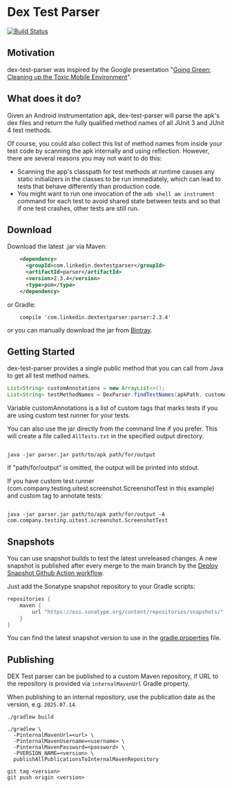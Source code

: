 # Dex Test Parser
[![Build Status](https://img.shields.io/github/workflow/status/linkedin/dex-test-parser/Merge%20checks)](https://img.shields.io/github/workflow/status/linkedin/dex-test-parser/Merge%20checks)

## Motivation

dex-test-parser was inspired by the Google presentation "[Going Green: Cleaning up the Toxic Mobile Environment](https://www.youtube.com/watch?v=aHcmsK9jfGU)".

## What does it do?

Given an Android instrumentation apk, dex-test-parser will parse the apk's dex files and return the fully qualified method names of all JUnit 3 and JUnit 4 test methods.

Of course, you could also collect this list of method names from inside your test code by scanning the apk internally and using reflection. However, there are several reasons you may not want to do this:

 * Scanning the app's classpath for test methods at runtime causes any static initializers in the classes to be run immediately, which can lead to tests that behave differently than production code.
 * You might want to run one invocation of the `adb shell am instrument` command for each test to avoid shared state between tests and so that if one test crashes, other tests are still run.

## Download

Download the latest .jar via Maven:
```xml
    <dependency>
      <groupId>com.linkedin.dextestparser</groupId>
      <artifactId>parser</artifactId>
      <version>2.3.4</version>
      <type>pom</type>
    </dependency>
```

or Gradle:
```
    compile 'com.linkedin.dextestparser:parser:2.3.4'
```

or you can manually download the jar from [Bintray](https://bintray.com/linkedin/maven/parser).

## Getting Started

dex-test-parser provides a single public method that you can call from Java to get all test method names.
```java
List<String> customAnnotations = new ArrayList<>();
List<String> testMethodNames = DexParser.findTestNames(apkPath, customAnnotations);
```
Variable customAnnotations is a list of custom tags that marks tests if you are using custom test runner for your tests.

You can also use the jar directly from the command line if you prefer. This will create a file called `AllTests.txt` in the specified output directory.

```

java -jar parser.jar path/to/apk path/for/output

```
If "path/for/output" is omitted, the output will be printed into stdout.


If you have custom test runner (com.company.testing.uitest.screenshot.ScreenshotTest in this example) and custom tag to annotate tests:
```

java -jar parser.jar path/to/apk path/for/output -A com.company.testing.uitest.screenshot.ScreenshotTest

```

## Snapshots

You can use snapshot builds to test the latest unreleased changes. A new snapshot is published
after every merge to the main branch by the [Deploy Snapshot Github Action workflow](.github/workflows/deploy-snapshot.yml).

Just add the Sonatype snapshot repository to your Gradle scripts:
```gradle
repositories {
    maven {
        url "https://oss.sonatype.org/content/repositories/snapshots/"
    }
}
```

You can find the latest snapshot version to use in the [gradle.properties](gradle.properties) file.

## Publishing

DEX Test parser can be published to a custom Maven repository, if URL to the repository is provided via `internalMavenUrl` Gradle property.

When publishing to an internal repository, use the publication date as the version, e.g. `2025.07.14`.

```shell
./gradlew build

./gradlew \
  -PinternalMavenUrl=<url> \
  -PinternalMavenUsername=<username> \
  -PinternalMavenPassword=<password> \
  -PVERSION_NAME=<version> \
  publishAllPublicationsToInternalMavenRepository

git tag <version>
git push origin <version>
```
